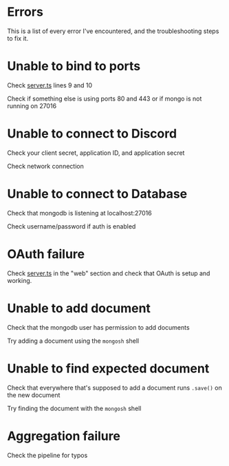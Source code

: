 # Errors
This is a list of every error I've encountered, and the troubleshooting steps to fix it.

# Unable to bind to ports

Check [server.ts](server.ts) lines 9 and 10

Check if something else is using ports 80 and 443 or if mongo is not running on 27016

# Unable to connect to Discord

Check your client secret, application ID, and application secret

Check network connection

# Unable to connect to Database

Check that mongodb is listening at localhost:27016

Check username/password if auth is enabled

# OAuth failure

Check [server.ts](server.ts) in the "web" section and check that OAuth is setup and working.

# Unable to add document

Check that the mongodb user has permission to add documents

Try adding a document using the `mongosh` shell

# Unable to find expected document

Check that everywhere that's supposed to add a document runs `.save()` on the new document

Try finding the document with the `mongosh` shell

# Aggregation failure

Check the pipeline for typos
